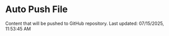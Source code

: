 # Auto Push File

Content that will be pushed to GitHub repository.
Last updated: 07/15/2025, 11:53:45 AM